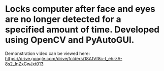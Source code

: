 # Locks computer after face and eyes are no longer detected for a specified amount of time. Developed using OpenCV and PyAutoGUI.

Demonstration video can be viewed here: https://drive.google.com/drive/folders/18AfVf8c-t_ehrzA-8s2_InZxCwJxt013
